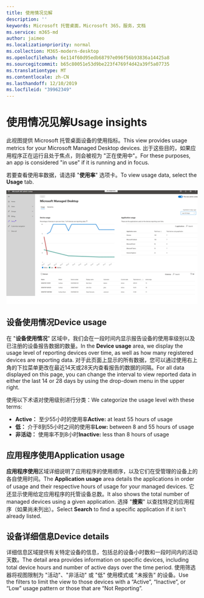 ```yaml
---
title: 使用情况见解
description: ''
keywords: Microsoft 托管桌面，Microsoft 365，服务，文档
ms.service: m365-md
author: jaimeo
ms.localizationpriority: normal
ms.collection: M365-modern-desktop
ms.openlocfilehash: 6e114f60d95edb68797e096f56b93836a14425a8
ms.sourcegitcommit: b65c80051e53d9be223f4769f4d42a39f5a07735
ms.translationtype: MT
ms.contentlocale: zh-CN
ms.lasthandoff: 12/10/2019
ms.locfileid: "39962349"
---
```

# <a name="usage-insights"></a><span data-ttu-id="3277f-103">使用情况见解</span><span class="sxs-lookup"><span data-stu-id="3277f-103">Usage insights</span></span>
<span data-ttu-id="3277f-104">此视图提供 Microsoft 托管桌面设备的使用指标。</span><span class="sxs-lookup"><span data-stu-id="3277f-104">This view provides usage metrics for your Microsoft Managed Desktop devices.</span></span> <span data-ttu-id="3277f-105">出于这些目的，如果应用程序正在运行且处于焦点，则会被视为 "正在使用中"。</span><span class="sxs-lookup"><span data-stu-id="3277f-105">For these purposes, an app is considered "in use" if it is running and in focus.</span></span>

<span data-ttu-id="3277f-106">若要查看使用率数据，请选择 "**使用率**" 选项卡。</span><span class="sxs-lookup"><span data-stu-id="3277f-106">To view usage data, select the **Usage** tab.</span></span>

![使用窗格。](images/insights_usage.png)

## <a name="device-usage"></a><span data-ttu-id="3277f-111">设备使用情况</span><span class="sxs-lookup"><span data-stu-id="3277f-111">Device usage</span></span>

<span data-ttu-id="3277f-112">在 "**设备使用情况**" 区域中，我们会在一段时间内显示报告设备的使用率级别以及已注册的设备报告数据的数量。</span><span class="sxs-lookup"><span data-stu-id="3277f-112">In the **Device usage** area, we display the usage level of reporting devices over time, as well as how many registered devices are reporting data.</span></span> <span data-ttu-id="3277f-113">对于此页面上显示的所有数据，您可以通过使用右上角的下拉菜单更改在最近14天或28天内查看报告的数据的间隔。</span><span class="sxs-lookup"><span data-stu-id="3277f-113">For all data displayed on this page, you can change the interval to view reported data in either the last 14 or 28 days by using the drop-down menu in the upper right.</span></span>

<span data-ttu-id="3277f-114">使用以下术语对使用级别进行分类：</span><span class="sxs-lookup"><span data-stu-id="3277f-114">We categorize the usage level with these terms:</span></span>

- <span data-ttu-id="3277f-115">**Active：** 至少55小时的使用率</span><span class="sxs-lookup"><span data-stu-id="3277f-115">**Active:** at least 55 hours of usage</span></span>
- <span data-ttu-id="3277f-116">**低：** 介于8到55小时之间的使用率</span><span class="sxs-lookup"><span data-stu-id="3277f-116">**Low:** between 8 and 55 hours of usage</span></span>
- <span data-ttu-id="3277f-117">**非活动：** 使用率不到8小时</span><span class="sxs-lookup"><span data-stu-id="3277f-117">**Inactive:** less than 8 hours of usage</span></span>




## <a name="application-usage"></a><span data-ttu-id="3277f-118">应用程序使用</span><span class="sxs-lookup"><span data-stu-id="3277f-118">Application usage</span></span>

<span data-ttu-id="3277f-119">**应用程序使用**区域详细说明了应用程序的使用顺序，以及它们在受管理的设备上的各自使用时间。</span><span class="sxs-lookup"><span data-stu-id="3277f-119">The **Application usage** area details the applications in order of usage and their respective hours of usage for your managed devices.</span></span> <span data-ttu-id="3277f-120">它还显示使用给定应用程序的托管设备总数。</span><span class="sxs-lookup"><span data-stu-id="3277f-120">It also shows the total number of managed devices using a given application.</span></span> <span data-ttu-id="3277f-121">选择 "**搜索**" 以查找特定的应用程序（如果尚未列出）。</span><span class="sxs-lookup"><span data-stu-id="3277f-121">Select **Search** to find a specific application if it isn't already listed.</span></span>


## <a name="device-details"></a><span data-ttu-id="3277f-122">设备详细信息</span><span class="sxs-lookup"><span data-stu-id="3277f-122">Device details</span></span>
<span data-ttu-id="3277f-123">详细信息区域提供有关特定设备的信息，包括总的设备小时数和一段时间内的活动天数。</span><span class="sxs-lookup"><span data-stu-id="3277f-123">The detail area provides information on specific devices, including total device hours and number of active days over the time period.</span></span> <span data-ttu-id="3277f-124">使用筛选器将视图限制为 "活动"、"非活动" 或 "低" 使用模式或 "未报告" 的设备。</span><span class="sxs-lookup"><span data-stu-id="3277f-124">Use the filters to limit the view to those devices with a “Active”, “Inactive”, or “Low” usage pattern or those that are “Not Reporting”.</span></span> 